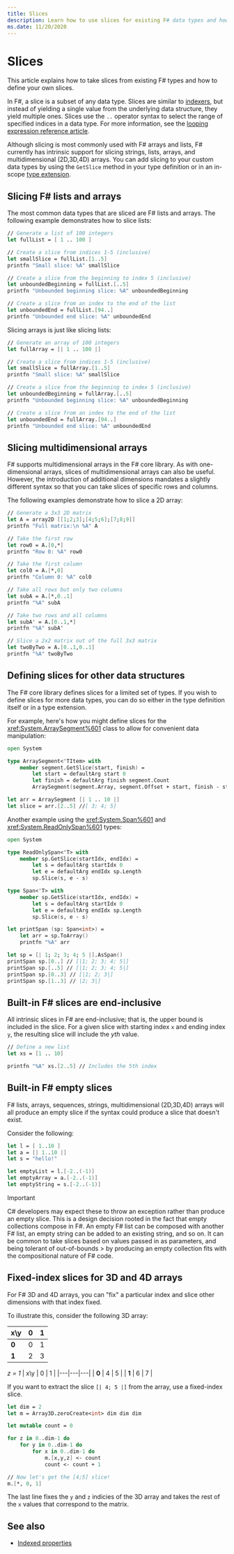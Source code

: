 ```yaml
---
title: Slices
description: Learn how to use slices for existing F# data types and how to define your own slices for other data types.
ms.date: 11/20/2020
---
```


# Slices

This article explains how to take slices from existing F# types and how to define your own slices.

In F#, a slice is a subset of any data type.  Slices are similar to [indexers](./members/indexed-properties.md), but instead of yielding a single value from the underlying data structure, they yield multiple ones. Slices use the `..` operator syntax to select the range of specified indices in a data type. For more information, see the [looping expression reference article](./loops-for-in-expression.md).

Although slicing is most commonly used with F# arrays and lists, F# currently has intrinsic support for slicing strings, lists, arrays, and multidimensional (2D,3D,4D) arrays. You can add slicing to your custom data types by using the `GetSlice` method in your type definition or in an in-scope [type extension](type-extensions.md).

## Slicing F# lists and arrays

The most common data types that are sliced are F# lists and arrays.  The following example demonstrates how to slice lists:

```fsharp
// Generate a list of 100 integers
let fullList = [ 1 .. 100 ]

// Create a slice from indices 1-5 (inclusive)
let smallSlice = fullList.[1..5]
printfn "Small slice: %A" smallSlice

// Create a slice from the beginning to index 5 (inclusive)
let unboundedBeginning = fullList.[..5]
printfn "Unbounded beginning slice: %A" unboundedBeginning

// Create a slice from an index to the end of the list
let unboundedEnd = fullList.[94..]
printfn "Unbounded end slice: %A" unboundedEnd
```

Slicing arrays is just like slicing lists:

```fsharp
// Generate an array of 100 integers
let fullArray = [| 1 .. 100 |]

// Create a slice from indices 1-5 (inclusive)
let smallSlice = fullArray.[1..5]
printfn "Small slice: %A" smallSlice

// Create a slice from the beginning to index 5 (inclusive)
let unboundedBeginning = fullArray.[..5]
printfn "Unbounded beginning slice: %A" unboundedBeginning

// Create a slice from an index to the end of the list
let unboundedEnd = fullArray.[94..]
printfn "Unbounded end slice: %A" unboundedEnd
```

## Slicing multidimensional arrays

F# supports multidimensional arrays in the F# core library. As with one-dimensional arrays, slices of multidimensional arrays can also be useful. However, the introduction of additional dimensions mandates a slightly different syntax so that you can take slices of specific rows and columns.

The following examples demonstrate how to slice a 2D array:

```fsharp
// Generate a 3x3 2D matrix
let A = array2D [[1;2;3];[4;5;6];[7;8;9]]
printfn "Full matrix:\n %A" A

// Take the first row
let row0 = A.[0,*]
printfn "Row 0: %A" row0

// Take the first column
let col0 = A.[*,0]
printfn "Column 0: %A" col0

// Take all rows but only two columns
let subA = A.[*,0..1]
printfn "%A" subA

// Take two rows and all columns
let subA' = A.[0..1,*]
printfn "%A" subA'

// Slice a 2x2 matrix out of the full 3x3 matrix
let twoByTwo = A.[0..1,0..1]
printfn "%A" twoByTwo
```

## Defining slices for other data structures

The F# core library defines slices for a limited set of types. If you wish to define slices for more data types, you can do so either in the type definition itself or in a type extension.

For example, here's how you might define slices for the <xref:System.ArraySegment%601> class to allow for convenient data manipulation:

```fsharp
open System

type ArraySegment<'TItem> with
    member segment.GetSlice(start, finish) =
        let start = defaultArg start 0
        let finish = defaultArg finish segment.Count
        ArraySegment(segment.Array, segment.Offset + start, finish - start)

let arr = ArraySegment [| 1 .. 10 |]
let slice = arr.[2..5] //[ 3; 4; 5]
```

Another example using the <xref:System.Span%601> and <xref:System.ReadOnlySpan%601> types:

```fsharp
open System

type ReadOnlySpan<'T> with
    member sp.GetSlice(startIdx, endIdx) =
        let s = defaultArg startIdx 0
        let e = defaultArg endIdx sp.Length
        sp.Slice(s, e - s)

type Span<'T> with
    member sp.GetSlice(startIdx, endIdx) =
        let s = defaultArg startIdx 0
        let e = defaultArg endIdx sp.Length
        sp.Slice(s, e - s)

let printSpan (sp: Span<int>) =
    let arr = sp.ToArray()
    printfn "%A" arr

let sp = [| 1; 2; 3; 4; 5 |].AsSpan()
printSpan sp.[0..] // [|1; 2; 3; 4; 5|]
printSpan sp.[..5] // [|1; 2; 3; 4; 5|]
printSpan sp.[0..3] // [|1; 2; 3|]
printSpan sp.[1..3] // |2; 3|]
```

## Built-in F# slices are end-inclusive

All intrinsic slices in F# are end-inclusive; that is, the upper bound is included in the slice. For a given slice with starting index `x` and ending index `y`, the resulting slice will include the *yth* value.

```fsharp
// Define a new list
let xs = [1 .. 10]

printfn "%A" xs.[2..5] // Includes the 5th index
```

## Built-in F# empty slices

F# lists, arrays, sequences, strings, multidimensional (2D,3D,4D) arrays will all produce an empty slice if the syntax could produce a slice that doesn't exist.

Consider the following:

```fsharp
let l = [ 1..10 ]
let a = [| 1..10 |]
let s = "hello!"

let emptyList = l.[-2..(-1)]
let emptyArray = a.[-2..(-1)]
let emptyString = s.[-2..(-1)]
```

> [!IMPORTANT]
> C# developers may expect these to throw an exception rather than produce an empty slice. This is a
> design decision rooted in the fact that empty collections compose in F#. An empty F# list can be
> composed with another F# list, an empty string can be added to an existing string, and so on. It can
> be common to take slices based on values passed in as parameters, and being tolerant of out-of-bounds > by producing an empty collection fits with the compositional nature of F# code.

## Fixed-index slices for 3D and 4D arrays

For F# 3D and 4D arrays, you can "fix" a particular index and slice other dimensions with that index fixed.

To illustrate this, consider the following 3D array:

<!-- *z = 0* -->

| x\y   | 0 | 1 |
|-------|---|---|
| **0** | 0 | 1 |
| **1** | 2 | 3 |

<!-- | x\y   | 0 | 1 |
|---|---|---|
| **0** | 0 | 1 |
| **1** | 2 | 3 | -->

*z = 1*
| x\y   | 0 | 1 |
|---|---|---|
| **0** | 4 | 5 |
| **1** | 6 | 7 |

If you want to extract the slice `[| 4; 5 |]` from the array, use a fixed-index slice.

```fsharp
let dim = 2
let m = Array3D.zeroCreate<int> dim dim dim

let mutable count = 0

for z in 0..dim-1 do
    for y in 0..dim-1 do
        for x in 0..dim-1 do
            m.[x,y,z] <- count
            count <- count + 1

// Now let's get the [4;5] slice!
m.[*, 0, 1]
```

The last line fixes the `y` and `z` indicies of the 3D array and takes the rest of the `x` values that correspond to the matrix.

## See also

- [Indexed properties](./members/indexed-properties.md)
